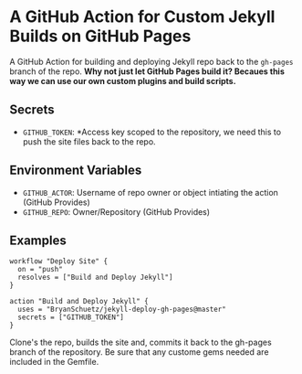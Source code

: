 # A GitHub Action for Custom Jekyll Builds on GitHub Pages

A GitHub Action for building and deploying Jekyll repo back to the `gh-pages` branch of the repo. **Why not just let GitHub Pages build it? Becaues this way we can use our own custom plugins and build scripts.**

## Secrets
* `GITHUB_TOKEN`: *Access key scoped to the repository, we need this to push the site files back to the repo. 
  
## Environment Variables
* `GITHUB_ACTOR`: Username of repo owner or object intiating the action (GitHub Provides)
* `GITHUB_REPO`: Owner/Repository (GitHub Provides)

## Examples

```hcl
workflow "Deploy Site" {
  on = "push"
  resolves = ["Build and Deploy Jekyll"]
}

action "Build and Deploy Jekyll" {
  uses = "BryanSchuetz/jekyll-deploy-gh-pages@master"
  secrets = ["GITHUB_TOKEN"]
}
```

Clone's the repo, builds the site and, commits it back to the gh-pages branch of the repository. Be sure that any custome gems needed are included in the Gemfile.
